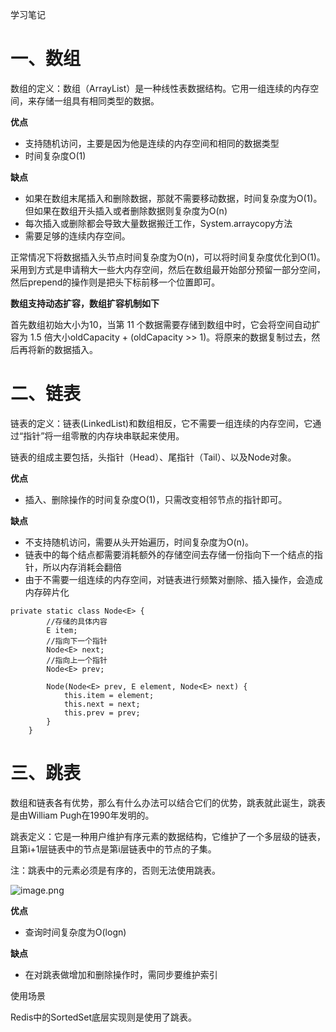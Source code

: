学习笔记
# 一、数组 

数组的定义：数组（ArrayList）是一种线性表数据结构。它用一组连续的内存空间，来存储一组具有相同类型的数据。

**优点**

- 支持随机访问，主要是因为他是连续的内存空间和相同的数据类型
- 时间复杂度O(1)

**缺点**

- 如果在数组末尾插入和删除数据，那就不需要移动数据，时间复杂度为O(1)。但如果在数组开头插入或者删除数据则复杂度为O(n)
- 每次插入或删除都会导致大量数据搬迁工作，System.arraycopy方法
- 需要足够的连续内存空间。



正常情况下将数据插入头节点时间复杂度为O(n)，可以将时间复杂度优化到O(1)。采用到方式是申请稍大一些大内存空间，然后在数组最开始部分预留一部分空间，然后prepend的操作则是把头下标前移一个位置即可。



**数组支持动态扩容，数组扩容机制如下**

首先数组初始大小为10，当第 11 个数据需要存储到数组中时，它会将空间自动扩容为 1.5 倍大小oldCapacity + (oldCapacity >> 1)。将原来的数据复制过去，然后再将新的数据插入。

# 二、链表

链表的定义：链表(LinkedList)和数组相反，它不需要一组连续的内存空间，它通过“指针”将一组零散的内存块串联起来使用。

链表的组成主要包括，头指针（Head）、尾指针（Tail）、以及Node对象。

**优点**

- 插入、删除操作的时间复杂度O(1)，只需改变相邻节点的指针即可。

**缺点**

- 不支持随机访问，需要从头开始遍历，时间复杂度为O(n)。
- 链表中的每个结点都需要消耗额外的存储空间去存储一份指向下一个结点的指针，所以内存消耗会翻倍
- 由于不需要一组连续的内存空间，对链表进行频繁对删除、插入操作，会造成内存碎片化

```
private static class Node<E> {
        //存储的具体内容
        E item;
        //指向下一个指针 
        Node<E> next;
        //指向上一个指针
        Node<E> prev;

        Node(Node<E> prev, E element, Node<E> next) {
            this.item = element;
            this.next = next;
            this.prev = prev;
        }
    }
```

# 三、跳表

数组和链表各有优势，那么有什么办法可以结合它们的优势，跳表就此诞生，跳表是由William Pugh在1990年发明的。

跳表定义：它是一种用户维护有序元素的数据结构，它维护了一个多层级的链表，且第i+1层链表中的节点是第i层链表中的节点的子集。

注：跳表中的元素必须是有序的，否则无法使用跳表。

![image.png](https://cdn.nlark.com/yuque/0/2021/png/1728458/1611640967307-e8a5595d-18b9-46fb-baa1-3a220310e32f.png)

**优点**

- 查询时间复杂度为O(logn)

**缺点**

- 在对跳表做增加和删除操作时，需同步要维护索引

使用场景

Redis中的SortedSet底层实现则是使用了跳表。